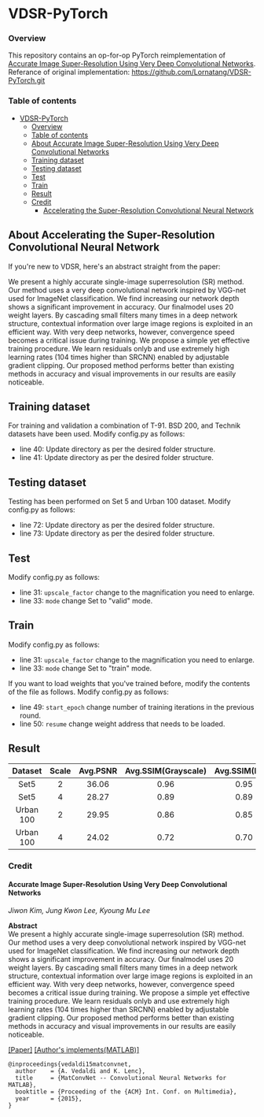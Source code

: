 # VDSR-PyTorch

### Overview

This repository contains an op-for-op PyTorch reimplementation of [Accurate Image Super-Resolution Using Very Deep Convolutional Networks](https://arxiv.org/abs/1511.04587).
Referance of original implementation: https://github.com/Lornatang/VDSR-PyTorch.git

### Table of contents

- [VDSR-PyTorch](#vdsr-pytorch)
    - [Overview](#overview)
    - [Table of contents](#table-of-contents)
    - [About Accurate Image Super-Resolution Using Very Deep Convolutional Networks](#about-accelerating-the-super-resolution-convolutional-neural-network)
    - [Training dataset](#test)
    - [Testing dataset](#test)
    - [Test](#test)
    - [Train](#train)
    - [Result](#result)
    - [Credit](#credit)
        - [Accelerating the Super-Resolution Convolutional Neural Network](#accurate-image-super-resolution-using-very-deep-convolutional-networks)

## About Accelerating the Super-Resolution Convolutional Neural Network

If you're new to VDSR, here's an abstract straight from the paper:

We present a highly accurate single-image superresolution (SR) method. Our method uses a very deep convolutional network inspired by VGG-net used for
ImageNet classification. We find increasing our network depth shows a significant improvement in accuracy. Our finalmodel uses 20 weight layers. By
cascading small filters many times in a deep network structure, contextual information over large image regions is exploited in an efficient way. With
very deep networks, however, convergence speed becomes a critical issue during training. We propose a simple yet effective training procedure. We
learn residuals onlyb and use extremely high learning rates
(104 times higher than SRCNN) enabled by adjustable gradient clipping. Our proposed method performs better than existing methods in accuracy and
visual improvements in our results are easily noticeable.

## Training dataset
For training and validation a combination of T-91. BSD 200, and Technik datasets have been used.
Modify config.py as follows:
- line 40: Update directory as per the desired folder structure.
- line 41: Update directory as per the desired folder structure.


## Testing dataset
Testing has been performed on Set 5 and Urban 100 dataset.
Modify config.py as follows:
- line 72: Update directory as per the desired folder structure.
- line 73: Update directory as per the desired folder structure.


## Test
Modify config.py as follows:

- line 31: `upscale_factor` change to the magnification you need to enlarge.
- line 33: `mode` change Set to "valid" mode.

## Train
Modify config.py as follows:

- line 31: `upscale_factor` change to the magnification you need to enlarge.
- line 33: `mode` change Set to "train" mode.

If you want to load weights that you've trained before, modify the contents of the file as follows.
Modify config.py as follows:
- line 49: `start_epoch` change number of training iterations in the previous round.
- line 50: `resume` change weight address that needs to be loaded.

## Result
| Dataset | Scale |     Avg.PSNR     |     Avg.SSIM(Grayscale)     |     Avg.SSIM(RGB)     |
|:-------:|:-----:|:----------------:|:---------------------------:|:---------------------:|
|  Set5   |   2   |       36.06      |             0.96            |          0.95         |
|  Set5   |   4   |       28.27      |             0.89            |          0.89         |
|Urban 100|   2   |       29.95      |             0.86            |          0.85         |
|Urban 100|   4   |       24.02      |             0.72            |          0.70         |

### Credit

#### Accurate Image Super-Resolution Using Very Deep Convolutional Networks

_Jiwon Kim, Jung Kwon Lee, Kyoung Mu Lee_ <br>

**Abstract** <br>
We present a highly accurate single-image superresolution (SR) method. Our method uses a very deep convolutional network inspired by VGG-net used for
ImageNet classification. We find increasing our network depth shows a significant improvement in accuracy. Our finalmodel uses 20 weight layers. By
cascading small filters many times in a deep network structure, contextual information over large image regions is exploited in an efficient way. With
very deep networks, however, convergence speed becomes a critical issue during training. We propose a simple yet effective training procedure. We
learn residuals onlyb and use extremely high learning rates
(104 times higher than SRCNN) enabled by adjustable gradient clipping. Our proposed method performs better than existing methods in accuracy and
visual improvements in our results are easily noticeable.

[[Paper]](https://arxiv.org/pdf/1511.04587) [[Author's implements(MATLAB)]](https://cv.snu.ac.kr/research/VDSR/VDSR_code.zip)

```
@inproceedings{vedaldi15matconvnet,
  author    = {A. Vedaldi and K. Lenc},
  title     = {MatConvNet -- Convolutional Neural Networks for MATLAB},
  booktitle = {Proceeding of the {ACM} Int. Conf. on Multimedia},
  year      = {2015},
}
```
